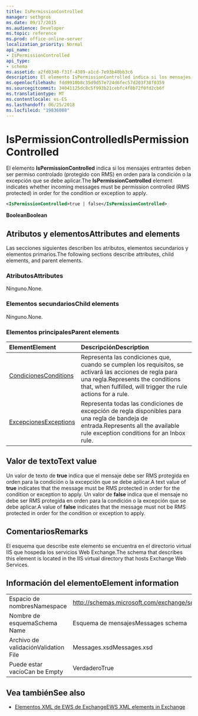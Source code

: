 ```yaml
---
title: IsPermissionControlled
manager: sethgros
ms.date: 09/17/2015
ms.audience: Developer
ms.topic: reference
ms.prod: office-online-server
localization_priority: Normal
api_name:
- IsPermissionControlled
api_type:
- schema
ms.assetid: a2fd0340-f31f-4389-a1cd-7e93b40bb3c6
description: El elemento IsPermissionControlled indica si los mensajes entrantes deben ser permiso controlado (protegido con RMS) en orden para la condición o la excepción que se debe aplicar.
ms.openlocfilehash: fdd9910b8c35d9d57e724d6fec57d203f38f0359
ms.sourcegitcommit: 34041125dc8c5f993b21cebfc4f8b72f0fd2cb6f
ms.translationtype: MT
ms.contentlocale: es-ES
ms.lasthandoff: 06/25/2018
ms.locfileid: "19836088"
---
```

# <a name="ispermissioncontrolled"></a><span data-ttu-id="27713-103">IsPermissionControlled</span><span class="sxs-lookup"><span data-stu-id="27713-103">IsPermissionControlled</span></span>

<span data-ttu-id="27713-104">El elemento **IsPermissionControlled** indica si los mensajes entrantes deben ser permiso controlado (protegido con RMS) en orden para la condición o la excepción que se debe aplicar.</span><span class="sxs-lookup"><span data-stu-id="27713-104">The **IsPermissionControlled** element indicates whether incoming messages must be permission controlled (RMS protected) in order for the condition or exception to apply.</span></span> 
  
```XML
<IsPermissionControlled>true | false</IsPermissionControlled>
```

 <span data-ttu-id="27713-105">**Boolean**</span><span class="sxs-lookup"><span data-stu-id="27713-105">**Boolean**</span></span>
## <a name="attributes-and-elements"></a><span data-ttu-id="27713-106">Atributos y elementos</span><span class="sxs-lookup"><span data-stu-id="27713-106">Attributes and elements</span></span>

<span data-ttu-id="27713-107">Las secciones siguientes describen los atributos, elementos secundarios y elementos primarios.</span><span class="sxs-lookup"><span data-stu-id="27713-107">The following sections describe attributes, child elements, and parent elements.</span></span>
  
### <a name="attributes"></a><span data-ttu-id="27713-108">Atributos</span><span class="sxs-lookup"><span data-stu-id="27713-108">Attributes</span></span>

<span data-ttu-id="27713-109">Ninguno.</span><span class="sxs-lookup"><span data-stu-id="27713-109">None.</span></span>
  
### <a name="child-elements"></a><span data-ttu-id="27713-110">Elementos secundarios</span><span class="sxs-lookup"><span data-stu-id="27713-110">Child elements</span></span>

<span data-ttu-id="27713-111">Ninguno.</span><span class="sxs-lookup"><span data-stu-id="27713-111">None.</span></span>
  
### <a name="parent-elements"></a><span data-ttu-id="27713-112">Elementos principales</span><span class="sxs-lookup"><span data-stu-id="27713-112">Parent elements</span></span>

|<span data-ttu-id="27713-113">**Element**</span><span class="sxs-lookup"><span data-stu-id="27713-113">**Element**</span></span>|<span data-ttu-id="27713-114">**Descripción**</span><span class="sxs-lookup"><span data-stu-id="27713-114">**Description**</span></span>|
|:-----|:-----|
|[<span data-ttu-id="27713-115">Condiciones</span><span class="sxs-lookup"><span data-stu-id="27713-115">Conditions</span></span>](conditions.md) <br/> |<span data-ttu-id="27713-116">Representa las condiciones que, cuando se cumplen los requisitos, se activará las acciones de regla para una regla.</span><span class="sxs-lookup"><span data-stu-id="27713-116">Represents the conditions that, when fulfilled, will trigger the rule actions for a rule.</span></span>  <br/> |
|[<span data-ttu-id="27713-117">Excepciones</span><span class="sxs-lookup"><span data-stu-id="27713-117">Exceptions</span></span>](exceptions.md) <br/> |<span data-ttu-id="27713-118">Representa todas las condiciones de excepción de regla disponibles para una regla de bandeja de entrada.</span><span class="sxs-lookup"><span data-stu-id="27713-118">Represents all the available rule exception conditions for an Inbox rule.</span></span>  <br/> |
   
## <a name="text-value"></a><span data-ttu-id="27713-119">Valor de texto</span><span class="sxs-lookup"><span data-stu-id="27713-119">Text value</span></span>

<span data-ttu-id="27713-120">Un valor de texto de **true** indica que el mensaje debe ser RMS protegida en orden para la condición o la excepción que se debe aplicar.</span><span class="sxs-lookup"><span data-stu-id="27713-120">A text value of **true** indicates that the message must be RMS protected in order for the condition or exception to apply.</span></span> <span data-ttu-id="27713-121">Un valor de **false** indica que el mensaje no debe ser RMS protegida en orden para la condición o la excepción que se debe aplicar.</span><span class="sxs-lookup"><span data-stu-id="27713-121">A value of **false** indicates that the message must not be RMS protected in order for the condition or exception to apply.</span></span> 
  
## <a name="remarks"></a><span data-ttu-id="27713-122">Comentarios</span><span class="sxs-lookup"><span data-stu-id="27713-122">Remarks</span></span>

<span data-ttu-id="27713-123">El esquema que describe este elemento se encuentra en el directorio virtual IIS que hospeda los servicios Web Exchange.</span><span class="sxs-lookup"><span data-stu-id="27713-123">The schema that describes this element is located in the IIS virtual directory that hosts Exchange Web Services.</span></span>
  
## <a name="element-information"></a><span data-ttu-id="27713-124">Información del elemento</span><span class="sxs-lookup"><span data-stu-id="27713-124">Element information</span></span>

|||
|:-----|:-----|
|<span data-ttu-id="27713-125">Espacio de nombres</span><span class="sxs-lookup"><span data-stu-id="27713-125">Namespace</span></span>  <br/> |http://schemas.microsoft.com/exchange/services/2006/messages  <br/> |
|<span data-ttu-id="27713-126">Nombre de esquema</span><span class="sxs-lookup"><span data-stu-id="27713-126">Schema Name</span></span>  <br/> |<span data-ttu-id="27713-127">Esquema de mensajes</span><span class="sxs-lookup"><span data-stu-id="27713-127">Messages schema</span></span>  <br/> |
|<span data-ttu-id="27713-128">Archivo de validación</span><span class="sxs-lookup"><span data-stu-id="27713-128">Validation File</span></span>  <br/> |<span data-ttu-id="27713-129">Messages.xsd</span><span class="sxs-lookup"><span data-stu-id="27713-129">Messages.xsd</span></span>  <br/> |
|<span data-ttu-id="27713-130">Puede estar vacío</span><span class="sxs-lookup"><span data-stu-id="27713-130">Can be Empty</span></span>  <br/> |<span data-ttu-id="27713-131">Verdadero</span><span class="sxs-lookup"><span data-stu-id="27713-131">True</span></span>  <br/> |
   
## <a name="see-also"></a><span data-ttu-id="27713-132">Vea también</span><span class="sxs-lookup"><span data-stu-id="27713-132">See also</span></span>



- [<span data-ttu-id="27713-133">Elementos XML de EWS de Exchange</span><span class="sxs-lookup"><span data-stu-id="27713-133">EWS XML elements in Exchange</span></span>](ews-xml-elements-in-exchange.md)

